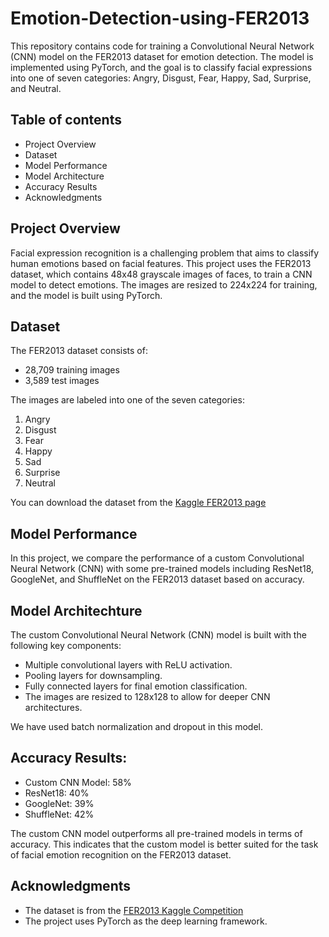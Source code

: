 # Emotion-Detection-using-FER2013
This repository contains code for training a Convolutional Neural Network (CNN) model on the FER2013 dataset for emotion detection. The model is implemented using PyTorch, and the goal is to classify facial expressions into one of seven categories: Angry, Disgust, Fear, Happy, Sad, Surprise, and Neutral.

## Table of contents
- Project Overview
- Dataset
- Model Performance
- Model Architecture
- Accuracy Results
- Acknowledgments

## Project Overview
Facial expression recognition is a challenging problem that aims to classify human emotions based on facial features. This project uses the FER2013 dataset, which contains 48x48 grayscale images of faces, to train a CNN model to detect emotions. The images are resized to 224x224 for training, and the model is built using PyTorch.

## Dataset
The FER2013 dataset consists of:

- 28,709 training images
- 3,589 test images
  
The images are labeled into one of the seven categories:

1. Angry
2. Disgust
3. Fear
4. Happy
5. Sad
6. Surprise
7. Neutral
   
You can download the dataset from the [Kaggle FER2013 page](https://www.kaggle.com/datasets/damnithurts/fer2013-dataset-images)

## Model Performance
In this project, we compare the performance of a custom Convolutional Neural Network (CNN) with some pre-trained models including ResNet18, GoogleNet, and ShuffleNet on the FER2013 dataset based on accuracy.

## Model Architechture
The custom Convolutional Neural Network (CNN) model is built with the following key components:

- Multiple convolutional layers with ReLU activation.
- Pooling layers for downsampling.
- Fully connected layers for final emotion classification.
- The images are resized to 128x128 to allow for deeper CNN architectures.
  
We have used batch normalization and dropout in this model.

## Accuracy Results:
- Custom CNN Model: 58%
- ResNet18: 40%
- GoogleNet: 39%
- ShuffleNet: 42%
  
The custom CNN model outperforms all pre-trained models in terms of accuracy. This indicates that the custom model is better suited for the task of facial emotion recognition on the FER2013 dataset.

## Acknowledgments
- The dataset is from the [FER2013 Kaggle Competition](https://www.kaggle.com/c/challenges-in-representation-learning-facial-expression-recognition-challenge/data)
- The project uses PyTorch as the deep learning framework.



